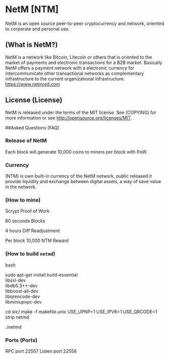 # NetM [NTM]
NetM is an open source peer-to-peer cryptocurrency and network, oriented to corporate and personal use.


## (What is NetM?)
NetM is a network like Bitcoin, Litecoin or others that is oriented to the market of payments and electronic transactions for a B2B market.
Basically NetM offers a payment network with a electronic currency for intercommunicate other transactional networks as complementary infrastructure to the current organizational infrastructure.
https://www.netmred.com

## License (License)
NetM is released under the terms of the MIT license. See (COPYING)
for more information or see http://opensource.org/licenses/MIT.


##Asked Questions (FAQ)

### Release of NetM
Each block will generate 10,000 coins to miners per block with PoW.

### Currency 
(NTM) is own built-in currency of the NetM network, public released it provide liquidity and exchange between digital assets, a way of save value in the network.

### (How to mine) 
Scrypt Proof of Work

60 seconds Blocks

4 hours Diff Readjustment

Per block 10,000 NTM Reward 

### (How to build `netmd`)
bash

sudo apt-get install build-essential \
                     libssl-dev \
                     libdb5.3++-dev \
                     libboost-all-dev \
                     libqrencode-dev \
                     libminiupnpc-dev

cd src/
make -f makefile.unix USE_UPNP=1 USE_IPV6=1 USE_QRCODE=1
strip netmd

./netmd


### Ports (Ports)
RPC port 22557
Listen port 22558

